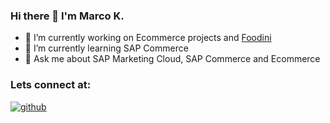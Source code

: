 ### Hi there 👋 I'm Marco K.

- 🔭 I’m currently working on Ecommerce projects and [Foodini](https://github.com/Franck11111/Foodini)
- 🌱 I’m currently learning SAP Commerce 
- 💬 Ask me about SAP Marketing Cloud, SAP Commerce and Ecommerce

### Lets connect at: 
[![github](https://raw.githubusercontent.com/rahuldkjain/github-profile-readme-generator/master/src/images/icons/Social/linked-in-alt.svg)][1]

[1]: https://www.linkedin.com/in/your_contact_info
